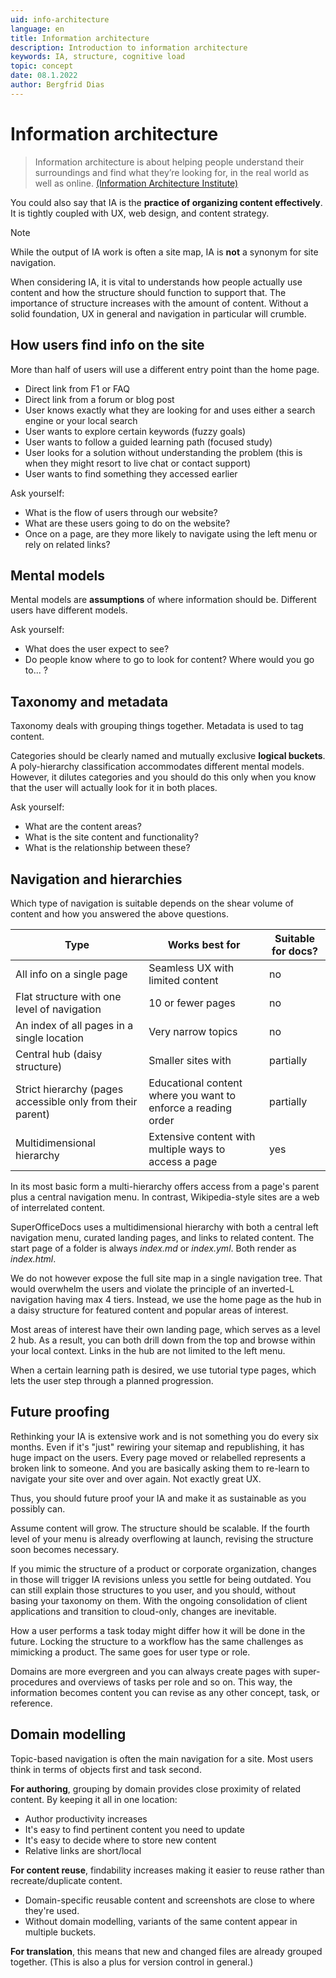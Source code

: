 ```yaml
---
uid: info-architecture
language: en
title: Information architecture
description: Introduction to information architecture
keywords: IA, structure, cognitive load
topic: concept
date: 08.1.2022
author: Bergfrid Dias
---
```


# Information architecture

> Information architecture is about helping people understand their surroundings and find what they’re looking for, in the real world as well as online. [(Information Architecture Institute)][1]

You could also say that IA is the **practice of organizing content effectively**. It is tightly coupled with UX, web design, and content strategy.

> [!NOTE]
> While the output of IA work is often a site map, IA is **not** a synonym for site navigation.

When considering IA, it is vital to understands how people actually use content and how the structure should function to support that. The importance of structure increases with the amount of content. Without a solid foundation, UX in general and navigation in particular will crumble.

## How users find info on the site

More than half of users will use a different entry point than the home page.

* Direct link from F1 or FAQ
* Direct link from a forum or blog post
* User knows exactly what they are looking for and uses either a search engine or your local search
* User wants to explore certain keywords (fuzzy goals)
* User wants to follow a guided learning path (focused study)
* User looks for a solution without understanding the problem (this is when they might resort to live chat or contact support)
* User wants to find something they accessed earlier

Ask yourself:

* What is the flow of users through our website?
* What are these users going to do on the website?
* Once on a page, are they more likely to navigate using the left menu or rely on related links?

## Mental models

Mental models are **assumptions** of where information should be. Different users have different models.

Ask yourself:

* What does the user expect to see?
* Do people know where to go to look for content? Where would you go to... ?

## Taxonomy and metadata

Taxonomy deals with grouping things together. Metadata is used to tag content.

Categories should be clearly named and mutually exclusive **logical buckets**. A poly-hierarchy classification accommodates different mental models. However, it dilutes categories and you should do this only when you know that the user will actually look for it in both places.

Ask yourself:

* What are the content areas?
* What is the site content and functionality?
* What is the relationship between these?

## Navigation and hierarchies

Which type of navigation is suitable depends on the shear volume of content and how you answered the above questions.

| Type | Works best for | Suitable for docs? |
|---|---|---|
| All info on a single page | Seamless UX with limited content| no |
| Flat structure with one level of navigation | 10 or fewer pages | no |
| An index of all pages in a single location | Very narrow topics | no |
| Central hub (daisy structure) | Smaller sites with| partially |
| Strict hierarchy (pages accessible only from their parent) | Educational content where you want to enforce a reading order | partially |
| Multidimensional hierarchy | Extensive content with multiple ways to access a page | yes |

In its most basic form a multi-hierarchy offers access from a page's parent plus a central navigation menu. In contrast, Wikipedia-style sites are a web of interrelated content.

SuperOfficeDocs uses a multidimensional hierarchy with both a central left navigation menu, curated landing pages, and links to related content. The start page of a folder is always *index.md* or *index.yml*. Both render as *index.html*.

We do not however expose the full site map in a single navigation tree. That would overwhelm the users and violate the principle of an inverted-L navigation having max 4 tiers.
Instead, we use the home page as the hub in a daisy structure for featured content and popular areas of interest.

Most areas of interest have their own landing page, which serves as a level 2 hub. As a result, you can both drill down from the top and browse within your local context. Links in the hub are not limited to the left menu.

When a certain learning path is desired, we use tutorial type pages, which lets the user step through a planned progression.

## Future proofing

Rethinking your IA is extensive work and is not something you do every six months. Even if it's "just" rewiring your sitemap and republishing, it has huge impact on the users. Every page moved or relabelled represents a broken link to someone. And you are basically asking them to re-learn to navigate your site over and over again. Not exactly great UX.

Thus, you should future proof your IA and make it as sustainable as you possibly can.

Assume content will grow. The structure should be scalable. If the fourth level of your menu is already overflowing at launch, revising the structure soon becomes necessary.

If you mimic the structure of a product or corporate organization, changes in those will trigger IA revisions unless you settle for being outdated. You can still explain those structures to you user, and you should, without basing your taxonomy on them. With the ongoing consolidation of client applications and transition to cloud-only, changes are inevitable.

How a user performs a task today might differ how it will be done in the future. Locking the structure to a workflow has the same challenges as mimicking a product. The same goes for user type or role.

Domains are more evergreen and you can always create pages with super-procedures and overviews of tasks per role and so on. This way, the information becomes content you can revise as any other concept, task, or reference.

## Domain modelling

Topic-based navigation is often the main navigation for a site. Most users think in terms of objects first and task second.

**For authoring**, grouping by domain provides close proximity of related content. By keeping it all in one location:

* Author productivity increases
* It's easy to find pertinent content you need to update
* It's easy to decide where to store new content
* Relative links are short/local

**For content reuse**, findability increases making it easier to reuse rather than recreate/duplicate content.

* Domain-specific reusable content and screenshots are close to where they're used.
* Without domain modelling, variants of the same content appear in multiple buckets.

**For translation**, this means that new and changed files are already grouped together. (This is also a plus for version control in general.)

<!-- Referenced links -->
[1]: http://www.iainstitute.org/

<!-- Referenced images -->